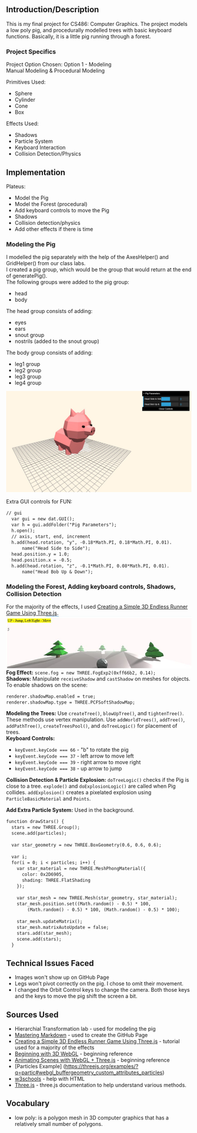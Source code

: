 ## Introduction/Description
This is my final project for CS486: Computer Graphics. The project models a low poly pig, and procedurally modelled trees with basic keyboard functions. Basically, it is a little pig running through a forest.

### Project Specifics
Project Option Chosen: Option 1 - Modeling  
Manual Modeling & Procedural Modeling

Primitives Used:
* Sphere
* Cylinder
* Cone
* Box

Effects Used:
* Shadows
* Particle System
* Keyboard Interaction
* Collision Detection/Physics

## Implementation
Plateus:
* Model the Pig
* Model the Forest (procedural)
* Add keyboard controls to move the Pig
* Shadows
* Collision detection/physics
* Add other effects if there is time

### Modeling the Pig
I modelled the pig separately with the help of the AxesHelper() and GridHelper() from our class labs.  
I created a pig group, which would be the group that would return at the end of generatePig().  
The following groups were added to the pig group:
* head
* body  

The head group consists of adding:
* eyes
* ears
* snout group
* nostrils (added to the snout group)

The body group consists of adding:
* leg1 group
* leg2 group
* leg3 group
* leg4 group

![Model of Pig](https://github.com/adsantos97/ComputerGraphicsProject/blob/master/images/modeledPig.JPG)  

Extra GUI controls for FUN:  
```
// gui
  var gui = new dat.GUI();
  var h = gui.addFolder("Pig Parameters");
  h.open();
  // axis, start, end, increment
  h.add(head.rotation, "y", -0.18*Math.PI, 0.18*Math.PI, 0.01).
      name("Head Side to Side");
  head.position.y = 1.0;
  head.position.x = -0.5;
  h.add(head.rotation, "z", -0.1*Math.PI, 0.08*Math.PI, 0.01).
      name("Head Bob Up & Down");
 ```

### Modeling the Forest, Adding keyboard controls, Shadows, Collision Detection
For the majority of the effects, I used [Creating a Simple 3D Endless Runner Game Using Three.js](https://gamedevelopment.tutsplus.com/tutorials/creating-a-simple-3d-endless-runner-game-using-three-js--cms-29157).  
![Example Model](https://github.com/adsantos97/ComputerGraphicsProject/blob/master/images/example.JPG)  
**Fog Effect:** `scene.fog = new THREE.FogExp2(0xff66b2, 0.14);`  
**Shadows:** Manipulate `receiveShadow` and `castShadow` on meshes for objects.  
To enable shadows on the scene:  
```
renderer.shadowMap.enabled = true; 
renderer.shadowMap.type = THREE.PCFSoftShadowMap;
```
**Modeling the Trees:** Use `createTree()`, `blowUpTree()`, and `tightenTree()`. These methods use vertex manipulation. Use `addWorldTrees()`, `addTree()`, `addPathTree()`, `createTreesPool()`, and `doTreeLogic()` for placement of trees.  
**Keyboard Controls:**  
* `keyEvent.keyCode === 66` - "b" to rotate the pig
* `keyEvent.keyCode === 37` - left arrow to move left
* `keyEvent.keyCode === 39` - right arrow to move right
* `keyEvent.keyCode === 38` - up arrow to jump  

**Collision Detection & Particle Explosion:** `doTreeLogic()` checks if the Pig is close to a tree. `explode()` and `doExplosionLogic()` are called when Pig collides. `addExplosion()` creates a pixelated explosion using `ParticleBasicMaterial` and `Points`.  

**Add Extra Particle System:** Used in the background.  
```
function drawStars() {
  stars = new THREE.Group();
  scene.add(particles);

  var star_geometry = new THREE.BoxGeometry(0.6, 0.6, 0.6);

  var i;
  for(i = 0; i < particles; i++) {
    var star_material = new THREE.MeshPhongMaterial({
      color: 0x2D6905,
      shading: THREE.FlatShading
    });

    var star_mesh = new THREE.Mesh(star_geometry, star_material);
    star_mesh.position.set((Math.random() - 0.5) * 100,
        (Math.random() - 0.5) * 100, (Math.random() - 0.5) * 100);

    star_mesh.updateMatrix();
    star_mesh.matrixAutoUpdate = false;
    stars.add(star_mesh);
    scene.add(stars);
  }
```
## Technical Issues Faced
- Images won't show up on GitHub Page
- Legs won't pivot correctly on the pig. I chose to omit their movement.
- I changed the Orbit Control keys to change the camera. Both those keys and the keys to move the pig shift the screen a bit.

## Sources Used
* Hierarchial Transformation lab - used for modeling the pig  
* [Mastering Markdown](https://guides.github.com/features/mastering-markdown/) - used to create the GitHub Page  
* [Creating a Simple 3D Endless Runner Game Using Three.js](https://gamedevelopment.tutsplus.com/tutorials/creating-a-simple-3d-endless-runner-game-using-three-js--cms-29157) - tutorial used for a majority of the effects
* [Beginning with 3D WebGL](https://codepen.io/rachsmith/post/beginning-with-3d-webgl-pt-1-the-scene) - beginning reference
* [Animating Scenes with WebGL + Three.js](https://www.august.com.au/blog/animating-scenes-with-webgl-three-js/) - beginning reference
* [Particles Example] (https://threejs.org/examples/?q=partic#webgl_buffergeometry_custom_attributes_particles)
* [w3schools](https://www.w3schools.com/jsref/dom_obj_style.asp) - help with HTML
* [Three.js](https://threejs.org/docs/index.html#manual/en/introduction/Creating-a-scene) - three.js documentation to help understand various methods.  

## Vocabulary
* low poly: is a polygon mesh in 3D computer graphics that has a relatively small number of polygons.
